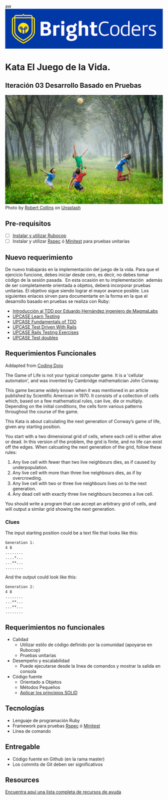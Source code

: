 aw![BrightCoders Logo](img/logo-bc.png)

# Kata El Juego de la Vida. 
## Iteración 03 Desarrollo Basado en Pruebas
![cover](img/cover.jpg)
<span>Photo by <a href="https://unsplash.com/@robbie36?utm_source=unsplash&amp;utm_medium=referral&amp;utm_content=creditCopyText">Robert Collins</a> on <a href="https://unsplash.com/s/photos/life?utm_source=unsplash&amp;utm_medium=referral&amp;utm_content=creditCopyText">Unsplash</a></span>

## Pre-requisitos
- [ ] [Instalar y utilizar Rubocop](https://brightcoder.gitbook.io/handbook/recursos/ruby-on-rails/rubocop)
- [ ] Instalar y utilizar [Rspec](https://rspec.info/) ó [Minitest](https://github.com/seattlerb/minitest) para pruebas unitarias

## Nuevo requerimiento
De nuevo trabajarás en la implementación del juego de la vida. Para que el ejercicio funcione, debes iniciar desde cero, es decir, no debes tomar código de la sesión pasada. 
En esta ocasión en tu implementación  además de ser completamente orientada a objetos, deberá incorporar pruebas unitarias. El objetivo sigue siendo lograr el mayor avance posible.
Los siguientes enlaces sirven para documentarte en la forma en la que el desarrollo basado en pruebas se realiza con Ruby:
- [Introducción al TDD por Eduardo Hernández ingeniero de MagmaLabs](https://brightcoder.gitbook.io/handbook/recursos/tdd)
- [UPCASE Learn Testing](https://thoughtbot.com/upcase/testing)
- [UPCASE Fundamentals of TDD](https://thoughtbot.com/upcase/fundamentals-of-tdd)
- [UPCASE Test Driven With Rails](https://thoughtbot.com/upcase/test-driven-rails)
- [UPCASE Rails Testing Exercises](https://thoughtbot.com/upcase/rails-testing-exercises)
- [UPCASE Test doubles](https://thoughtbot.com/upcase/test-doubles)

## Requerimientos Funcionales
Addapted from [Coding Dojo](https://codingdojo.org)

The Game of Life is not your typical computer game. It is a 'cellular automaton', and was invented by Cambridge mathematician John Conway.

This game became widely known when it was mentioned in an article published by Scientific American in 1970. It consists of a collection of cells which, based on a few mathematical rules, can live, die or multiply. Depending on the initial conditions, the cells form various patterns throughout the course of the game.

This Kata is about calculating the next generation of Conway’s game of life, given any starting position. 

You start with a two dimensional grid of cells, where each cell is either alive or dead. In this version of the problem, the grid is finite, and no life can exist off the edges. When calcuating the next generation of the grid, follow these rules:

1. Any live cell with fewer than two live neighbours dies, as if caused by underpopulation.
2. Any live cell with more than three live neighbours dies, as if by overcrowding.
3. Any live cell with two or three live neighbours lives on to the next generation.
4. Any dead cell with exactly three live neighbours becomes a live cell.

You should write a program that can accept an arbitrary grid of cells, and will output a similar grid showing the next generation.

### Clues
The input starting position could be a text file that looks like this:
```
Generation 1:
4 8
........
....*...
...**...
........
```
And the output could look like this:
```
Generation 2:
4 8
........
...**...
...**...
........
```
## Requerimientos no funcionales
- Calidad
  - Utilizar estilo de código definido por la comunidad (apoyarse en Rubocop)
  - Pruebas unitarias
- Desempeño y escalabilidad
  - Puede ejecutarse desde la linea de comandos y mostrar la salida en consola
- Código fuente
  - Orientado a Objetos 
  - Métodos Pequeños
  - [Aplicar los principios SOLID](https://rubygarage.org/blog/solid-principles-of-ood)
  
## Tecnologías
- Lenguaje de programación Ruby
- Framework para pruebas [Rspec](https://rspec.info/) ó [Minitest](https://github.com/seattlerb/minitest)
- Línea de comando

## Entregable
- Código fuente en Github (en la rama master)
- Los commits de Git deben ser significativos

## Resources
[Encuentra aquí una lista completa de recursos de ayuda](https://brightcoder.gitbook.io/handbook/ruby-on-rails)
